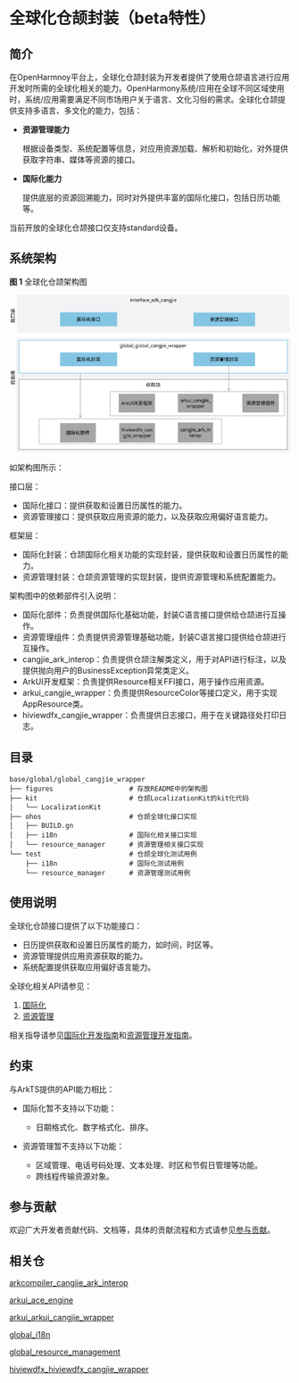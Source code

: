 # 全球化仓颉封装（beta特性）

## 简介

在OpenHarmnoy平台上，全球化仓颉封装为开发者提供了使用仓颉语言进行应用开发时所需的全球化相关的能力。OpenHarmony系统/应用在全球不同区域使用时，系统/应用需要满足不同市场用户关于语言、文化习俗的需求。全球化仓颉提供支持多语言、多文化的能力，包括：

- **资源管理能力**

  根据设备类型、系统配置等信息，对应用资源加载、解析和初始化，对外提供获取字符串、媒体等资源的接口。

- **国际化能力**

  提供底层的资源回溯能力，同时对外提供丰富的国际化接口，包括日历功能等。

当前开放的全球化仓颉接口仅支持standard设备。

## 系统架构

**图 1** 全球化仓颉架构图

![全球化仓颉架构图](figures/global_cangjie_wrapper_architecture.png)

如架构图所示：

接口层：

- 国际化接口：提供获取和设置日历属性的能力。
- 资源管理接口：提供获取应用资源的能力，以及获取应用偏好语言能力。

框架层：

- 国际化封装：仓颉国际化相关功能的实现封装，提供获取和设置日历属性的能力。
- 资源管理封装：仓颉资源管理的实现封装，提供资源管理和系统配置能力。

架构图中的依赖部件引入说明：

- 国际化部件：负责提供国际化基础功能，封装C语言接口提供给仓颉进行互操作。
- 资源管理组件：负责提供资源管理基础功能，封装C语言接口提供给仓颉进行互操作。
- cangjie_ark_interop：负责提供仓颉注解类定义，用于对API进行标注，以及提供抛向用户的BusinessException异常类定义。
- ArkUI开发框架：负责提供Resource相关FFI接口，用于操作应用资源。
- arkui_cangjie_wrapper：负责提供ResourceColor等接口定义，用于实现AppResource类。
- hiviewdfx_cangjie_wrapper：负责提供日志接口，用于在关键路径处打印日志。

## 目录

```
base/global/global_cangjie_wrapper
├── figures                   # 存放README中的架构图
├── kit                       # 仓颉LocalizationKit的kit化代码
│   └── LocalizationKit
├── ohos                      # 仓颉全球化接口实现
│   ├── BUILD.gn
│   ├── i18n                  # 国际化相关接口实现
│   └── resource_manager      # 资源管理相关接口实现
└── test                      # 仓颉全球化测试用例
    ├── i18n                  # 国际化测试用例
    └── resource_manager      # 资源管理测试用例
```

## 使用说明

全球化仓颉接口提供了以下功能接口：

- 日历提供获取和设置日历属性的能力，如时间，时区等。
- 资源管理提供应用资源获取的能力。
- 系统配置提供获取应用偏好语言能力。

全球化相关API请参见：
1. [国际化](https://gitcode.com/openharmony-sig/arkcompiler_cangjie_ark_interop/blob/master/doc/API_Reference/source_zh_cn/apis/LocalizationKit/cj-apis-i18n.md)
2. [资源管理](https://gitcode.com/openharmony-sig/arkcompiler_cangjie_ark_interop/blob/master/doc/API_Reference/source_zh_cn/apis/LocalizationKit/cj-apis-resource_manager.md)

相关指导请参见[国际化开发指南](https://gitcode.com/openharmony-sig/arkcompiler_cangjie_ark_interop/tree/master/doc/Dev_Guide/source_zh_cn/internationalization)和[资源管理开发指南](https://gitcode.com/openharmony-sig/arkcompiler_cangjie_ark_interop/blob/master/doc/Dev_Guide/source_zh_cn/resource-manager/cj-resource-manager.md)。

## 约束

与ArkTS提供的API能力相比：

- 国际化暂不支持以下功能：
  - 日期格式化、数字格式化、排序。

- 资源管理暂不支持以下功能：
  - 区域管理、电话号码处理、文本处理、时区和节假日管理等功能。
  - 跨线程传输资源对象。

## 参与贡献

欢迎广大开发者贡献代码、文档等，具体的贡献流程和方式请参见[参与贡献](https://gitcode.com/openharmony/docs/blob/master/zh-cn/contribute/%E5%8F%82%E4%B8%8E%E8%B4%A1%E7%8C%AE.md)。

## 相关仓

[arkcompiler_cangjie_ark_interop](https://gitcode.com/openharmony-sig/arkcompiler_cangjie_ark_interop)

[arkui_ace_engine](https://gitcode.com/openharmony/arkui_ace_engine)

[arkui_arkui_cangjie_wrapper](https://gitcode.com/openharmony-sig/arkui_arkui_cangjie_wrapper)

[global_i18n](https://gitcode.com/openharmony/global_i18n)

[global_resource_management](https://gitcode.com/openharmony/global_resource_management)

[hiviewdfx_hiviewdfx_cangjie_wrapper](https://gitcode.com/openharmony-sig/hiviewdfx_hiviewdfx_cangjie_wrapper)
